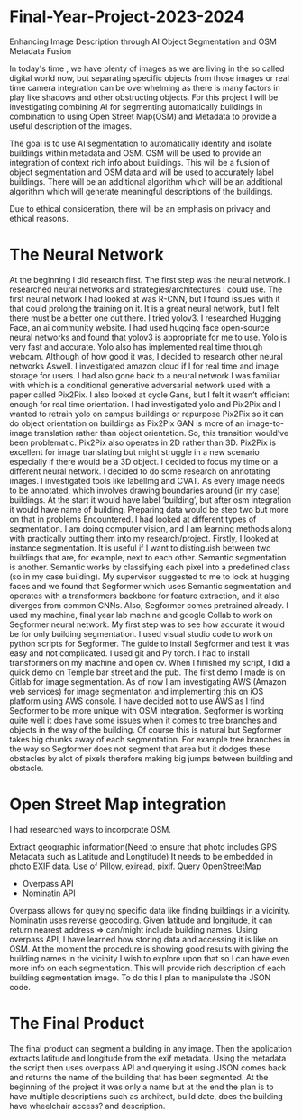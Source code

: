 # Final-Year-Project-2023-2024
Enhancing Image Description through AI Object Segmentation and OSM Metadata Fusion

In today's time , we have plenty of images as we are living in the so called digital world now, but separating specific objects from those images or real time camera integration can
be overwhelming as there is many factors in play like shadows and other obstructing objects. 
For this project I will be investigating combining AI for segmenting automatically buildings in combination to using Open Street Map(OSM) and Metadata to provide a useful description of the images.

The goal is to use AI segmentation to automatically identify and  isolate buildings within metadata and OSM. OSM will be used to provide an integration of context rich info about buildings.
This will be a fusion of object segmentation and OSM data and will be used to accurately label buildings. There will be an additional algorithm which will be an additional algorithm which will generate meaningful descriptions of the 
buildings.

Due to ethical consideration, there will be an emphasis on privacy and ethical reasons.

# The Neural Network
At the beginning I did research first. The first step was the neural
network. I researched neural networks and strategies/architectures I could use. The first neural network
I had looked at was R-CNN, but I found issues with it that could prolong the training on it. It is a great
neural network, but I felt there must be a better one out there. I tried yolov3. I researched Hugging
Face, an ai community website. I had used hugging face open-source neural networks and found that
yolov3 is appropriate for me to use. Yolo is very fast and accurate. Yolo also has implemented real time
through webcam. Although of how good it was, I decided to research other neural networks Aswell. I
investigated amazon cloud if I for real time and image storage for users.
I had also gone back to a neural network I was familiar with which is a conditional generative adversarial
network used with a paper called Pix2Pix. I also looked at cycle Gans, but I felt it wasn’t efficient enough
for real time orientation. I had investigated yolo and Pix2Pix and I wanted to retrain yolo on campus
buildings or repurpose Pix2Pix so it can do object orientation on buildings as Pix2Pix GAN is more of an
image-to-image translation rather than object orientation. So, this transition would’ve been
problematic. Pix2Pix also operates in 2D rather than 3D. Pix2Pix is excellent for image translating but
might struggle in a new scenario especially if there would be a 3D object. I decided to focus my time on
a different neural network.
I decided to do some research on annotating images. I investigated tools like labellmg and CVAT. As
every image needs to be annotated, which involves drawing boundaries around (in my case) buildings.
At the start it would have label ‘building’, but after osm integration it would have name of building.
Preparing data would be step two but more on that in problems Encountered.
I had looked at different types of segmentation. I am doing computer vision, and I am learning methods
along with practically putting them into my research/project. Firstly, I looked at instance segmentation.
It is useful if I want to distinguish between two buildings that are, for example, next to each other.
Semantic segmentation is another. Semantic works by classifying each pixel into a predefined class (so in
my case building). My supervisor suggested to me to look at hugging faces and we found that Segformer
which uses Semantic segmentation and operates with a transformers backbone for feature extraction,
and it also diverges from common CNNs. Also, Segformer comes pretrained already.
I used my machine, final year lab machine and google Collab to work on Segformer neural network. My
first step was to see how accurate it would be for only building segmentation. I used visual studio code
to work on python scripts for Segformer. The guide to install Segformer and test it was easy and not
complicated. I used git and Py torch. I had to install transformers on my machine and open cv. When I
finished my script, I did a quick demo on Temple bar street and the pub. The first demo I made is on Gitlab for image segmentation.
As of now I am investigating AWS (Amazon web services) for image segmentation and implementing this on iOS platform using AWS console. I have decided not to use AWS as I find Segformer to be more unique with OSM integration. Segformer is working quite well it does have some issues when it comes to tree branches and objects in the way of the building. Of course this is natural but Segformer takes big chunks away of each segmentation. For example tree branches in the way so Segformer does not segment that area but it dodges these obstacles by alot of pixels therefore making big jumps between building and obstacle.

# Open Street Map integration
I had researched ways to incorporate OSM.

Extract geographic information(Need to ensure that photo includes GPS Metadata such as Latitude and Longtitude) It needs to be
embedded in photo EXIF data. Use of Pillow, exiread, pixif.
Query OpenStreetMap


- Overpass API
- Nominatin API

Overpass allows for queying specific data like finding buildings in a vicinity.
Nominatin uses reverse geocoding. Given latitude and longitude, it can return nearest address => can/might include building names.
Using overpass API, I have learned how storing data and accessing it is like on OSM. At the moment the procedure is showing good results with giving the building names in the vicinity I wish to explore upon that so I can have even more info on each segmentation. This will provide rich description of each building segmentation image. To do this I plan to manipulate the JSON code.

# The Final Product
The final product can segment a building in any image. Then the application extracts latitude and longitude from the exif metadata. Using the metadata the script then uses overpass API and querying it using JSON comes back and returns the name of the building that has been segmented. At the beginning of the project it was only a name but at the end the plan is to have multiple descriptions such as architect, build date, does the building have wheelchair access? and description.


